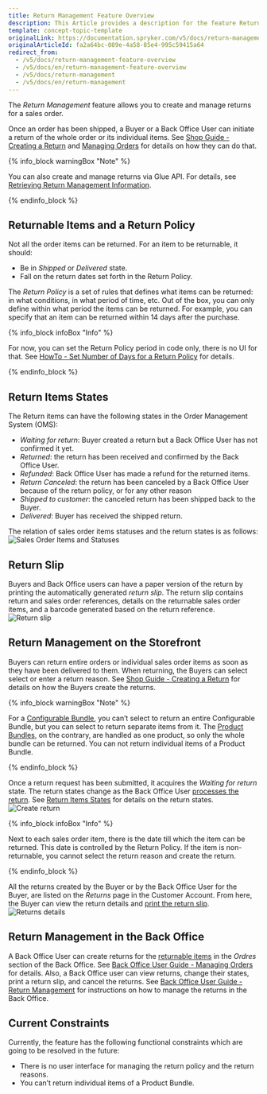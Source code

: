```yaml
---
title: Return Management Feature Overview
description: This Article provides a description for the feature Return Management in the Spryker Commerce OS.
template: concept-topic-template
originalLink: https://documentation.spryker.com/v5/docs/return-management-feature-overview
originalArticleId: fa2a64bc-089e-4a58-85e4-995c59415a64
redirect_from:
  - /v5/docs/return-management-feature-overview
  - /v5/docs/en/return-management-feature-overview
  - /v5/docs/return-management
  - /v5/docs/en/return-management
---
```


The *Return Management* feature allows you to create and manage returns for a sales order. 

Once an order has been shipped, a Buyer or a Back Office User can initiate a return of the whole order or its individual items. See [Shop Guide - Creating a Return](/docs/scos/user/shop-user-guides/{{page.version}}/shop-guide-customer-account/shop-guide-returns-management/shop-guide-creating-a-return.html) and [Managing Orders](/docs/scos/user/back-office-user-guides/{{page.version}}/sales/orders/managing-orders.html) for details on how they can do that.

{% info_block warningBox "Note" %}

You can also create and manage returns via Glue API. For details, see [Retrieving Return Management Information](/docs/scos/dev/glue-api-guides/{{page.version}}/retrieving-return-management-information/retrieving-return-management-information.html).

{% endinfo_block %}

## Returnable Items and a Return Policy
Not all the order items can be returned. For an item to be returnable, it should:

* Be in *Shipped* or *Delivered* state.
* Fall on the return dates set forth in the Return Policy.

The *Return Policy* is a set of rules that defines what items can be returned: in what conditions, in what period of time, etc. Out of the box, you can only define within what period the items can be returned. For example, you can specify that an item can be returned within 14 days after the purchase. 

{% info_block infoBox "Info" %}

For now, you can set the Return Policy period in code only, there is no UI for that. See [HowTo - Set Number of Days for a Return Policy](/docs/scos/dev/tutorials/{{page.version}}/howtos/feature-howtos/howto-set-number-of-days-for-a-return-policy.html) for details.

{% endinfo_block %}

## Return Items States
The Return items can have the following states in the Order Management System (OMS):

* *Waiting for return*: Buyer created a return but a Back Office User has not confirmed it yet.
* *Returned*: the return has been received and confirmed by the Back Office User.
* *Refunded*: Back Office User has made a refund for the returned items.
* *Return Canceled*: the return has been canceled by a Back Office User because of the return policy, or for any other reason
* *Shipped to customer*: the canceled return has been shipped back to the Buyer.
* *Delivered*: Buyer has received the shipped return.
<!---
{% info_block infoBox "Return states on the Storefront" %}

The above states are the default ones in the OMS. You can display them as they are on the Storefront as well, or name the states differently for the Storefront users. For details on how to give custom names to the return states on the Storefront, see *Display Custom Names for Order Item States on the Storefront*.

{% endinfo_block %}
-->
The relation of sales order items statuses and the return states is as follows:
![Sales Order Items and Statuses](https://confluence-connect.gliffy.net/embed/image/cebbb529-19b7-4623-bd6d-ef2b30fe97a9.png?utm_medium=live&utm_source=custom) 

## Return Slip
Buyers and Back Office users can have a paper version of the return by printing the automatically generated *return slip*. The return slip contains return and sales order references, details on the returnable sales order items, and a barcode generated based on the return reference. 
![Return slip](https://spryker.s3.eu-central-1.amazonaws.com/docs/Features/Order+Management/Return+Management/Return+Management+Feature+Overview/return-slip.png) 

## Return Management on the Storefront
Buyers can return entire orders or individual sales order items as soon as they have been delivered to them. When returning, the Buyers can select select or enter a return reason. See [Shop Guide - Creating a Return](/docs/scos/user/shop-user-guides/{{page.version}}/shop-guide-customer-account/shop-guide-returns-management/shop-guide-creating-a-return.html)  for details on how the Buyers create the returns.

{% info_block warningBox "Note" %}

For a [Configurable Bundle](/docs/scos/user/features/{{page.version}}/configurable-bundle-feature-overview.html), you can’t select to return an entire Configurable Bundle, but you can select to return separate items from it.
The [Product Bundles](/docs/scos/user/features/{{page.version}}/product-bundles-feature-overview.html), on the contrary, are handled as one product, so only the whole bundle can be returned. You can not return individual items of a Product Bundle.

{% endinfo_block %}

Once a return request has been submitted, it acquires the *Waiting for return* state. The return states change as the Back Office User [processes the return](/docs/scos/user/back-office-user-guides/{{page.version}}/sales/orders/managing-orders.html#creating-returns). See [Return Items States](/docs/scos/user/back-office-user-guides/{{page.version}}/sales/returns/references/return-item-states-reference-information.html) for details on the return states.
![Create return](https://spryker.s3.eu-central-1.amazonaws.com/docs/Features/Order+Management/Return+Management/Return+Management+Feature+Overview/create-return.png) 

{% info_block infoBox "Info" %}

Next to each sales order item, there is the date till which the item can be returned. This date is controlled by the Return Policy. If the item is non-returnable, you cannot select the return reason and create the return.

{% endinfo_block %}

All the returns created by the Buyer or by the Back Office User for the Buyer, are listed on the *Returns* page in the Customer Account. From here, the Buyer can view the return details and [print the return slip](/docs/scos/user/shop-user-guides/{{page.version}}/shop-guide-customer-account/shop-guide-returns-management/shop-guide-printing-a-return-slip.html).
![Returns details](https://spryker.s3.eu-central-1.amazonaws.com/docs/Features/Order+Management/Return+Management/Return+Management+Feature+Overview/return-details.png) 

## Return Management in the Back Office
A Back Office User can create returns for the [returnable items](#returnable-items-and-a-return-policy) in the *Ordres* section of the Back Office. See [Back Office User Guide - Managing Orders](/docs/scos/user/back-office-user-guides/{{page.version}}/sales/orders/managing-orders.html) for details. Also, a Back Office user can view returns, change their states, print a return slip, and cancel the returns.  See [Back Office User Guide - Return Management](/docs/scos/user/back-office-user-guides/{{page.version}}/sales/returns/managing-returns.html)  for instructions on how to manage the returns in the Back Office.

## Current Constraints
Currently, the feature has the following functional constraints which are going to be resolved in the future:

* There is no user interface for managing the return policy and the return reasons.
* You can’t return individual items of a Product Bundle.
